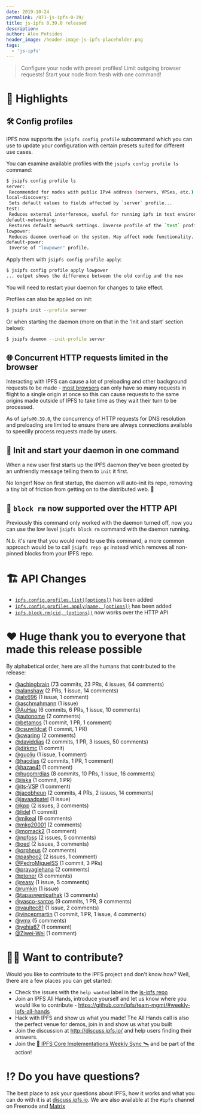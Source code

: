 ```yaml
---
date: 2019-10-24
permalink: /071-js-ipfs-0-39/
title: js-ipfs 0.39.0 released
description:
author: Alex Potsides
header_image: /header-image-js-ipfs-placeholder.png
tags:
  - 'js-ipfs'
---
```


> Configure your node with preset profiles! Limit outgoing browser requests! Start your node from fresh with one command!

# 🔦 Highlights

## 🛠 Config profiles

IPFS now supports the `jsipfs config profile` subcommand which you can use to update your configuration with certain presets suited for different use cases.

You can examine available profiles with the `jsipfs config profile ls` command:

```bash
$ jsipfs config profile ls
server:
 Recommended for nodes with public IPv4 address (servers, VPSes, etc.)...
local-discovery:
 Sets default values to fields affected by `server` profile...
test:
 Reduces external interference, useful for running ipfs in test environments...
default-networking:
 Restores default network settings. Inverse profile of the `test` profile.
lowpower:
 Reduces daemon overhead on the system. May affect node functionality...
default-power:
 Inverse of "lowpower" profile.
```

Apply them with `jsipfs config profile apply`:

```bash
$ jsipfs config profile apply lowpower
... output shows the difference between the old config and the new
```

You will need to restart your daemon for changes to take effect.

Profiles can also be applied on init:

```bash
$ jsipfs init --profile server
```

Or when starting the daemon (more on that in the 'Init and start' section below):

```bash
$ jsipfs daemon --init-profile server
```

## 🌐 Concurrent HTTP requests limited in the browser

Interacting with IPFS can cause a lot of preloading and other background requests to be made - [most browsers](https://bugs.chromium.org/p/chromium/issues/detail?id=285567) can only have so many requests in flight to a single origin at once so this can cause requests to the same origins made outside of IPFS to take time as they wait their turn to be processed.

As of `ipfs@0.39.0`, the concurrency of HTTP requests for DNS resolution and preloading are limited to ensure there are always connections available to speedily process requests made by users.

## 🌅 Init and start your daemon in one command

When a new user first starts up the IPFS daemon they've been greeted by an unfriendly message telling them to `init` it first.

No longer! Now on first startup, the daemon will auto-init its repo, removing a tiny bit of friction from getting on to the distributed web. 🙌

## 🚯 `block rm` now supported over the HTTP API

Previously this command only worked with the daemon turned off, now you can use the low level `jsipfs block rm` command with the daemon running.

N.b. it's rare that you would need to use this command, a more common approach would be to call `jsipfs repo gc` instead which removes all non-pinned blocks from your IPFS repo.

# 🏗 API Changes

- [`ipfs.config.profiles.list([options])`](https://github.com/ipfs/interface-js-ipfs-core/blob/master/SPEC/CONFIG.md#configprofileslist) has been added
- [`ipfs.config.profiles.apply(name, [options])`](https://github.com/ipfs/interface-js-ipfs-core/blob/master/SPEC/CONFIG.md#configprofilesapply) has been added
- [`ipfs.block.rm(cid, [options])`](https://github.com/ipfs/interface-js-ipfs-core/blob/master/SPEC/BLOCK.md#blockrm) now works over the HTTP API

# ❤️ Huge thank you to everyone that made this release possible

By alphabetical order, here are all the humans that contributed to the release:

- [@achingbrain](https://github.com/achingbrain) (73 commits, 23 PRs, 4 issues, 64 comments)
- [@alanshaw](https://github.com/alanshaw) (2 PRs, 1 issue, 14 comments)
- [@alx696](https://github.com/alx696) (1 issue, 1 comment)
- [@aschmahmann](https://github.com/aschmahmann) (1 issue)
- [@AuHau](https://github.com/AuHau) (6 commits, 6 PRs, 1 issue, 10 comments)
- [@autonome](https://github.com/autonome) (2 comments)
- [@betamos](https://github.com/betamos) (1 commit, 1 PR, 1 comment)
- [@csuwildcat](https://github.com/csuwildcat) (1 commit, 1 PR)
- [@cwaring](https://github.com/cwaring) (2 comments)
- [@daviddias](https://github.com/daviddias) (2 commits, 1 PR, 3 issues, 50 comments)
- [@dirkmc](https://github.com/dirkmc) (1 commit)
- [@guoliu](https://github.com/guoliu) (1 issue, 1 comment)
- [@hacdias](https://github.com/hacdias) (2 commits, 1 PR, 1 comment)
- [@hazae41](https://github.com/hazae41) (1 comment)
- [@hugomrdias](https://github.com/hugomrdias) (8 commits, 10 PRs, 1 issue, 16 comments)
- [@iiska](https://github.com/iiska) (1 commit, 1 PR)
- [@its-VSP](https://github.com/its-VSP) (1 comment)
- [@jacobheun](https://github.com/jacobheun) (2 commits, 4 PRs, 2 issues, 14 comments)
- [@javaadpatel](https://github.com/javaadpatel) (1 issue)
- [@kpp](https://github.com/kpp) (2 issues, 3 comments)
- [@lidel](https://github.com/lidel) (1 commit)
- [@mikeal](https://github.com/mikeal) (9 comments)
- [@mkg20001](https://github.com/mkg20001) (2 comments)
- [@momack2](https://github.com/momack2) (1 comment)
- [@npfoss](https://github.com/npfoss) (2 issues, 5 comments)
- [@oed](https://github.com/oed) (2 issues, 3 comments)
- [@orpheus](https://github.com/orpheus) (2 comments)
- [@pashoo2](https://github.com/pashoo2) (2 issues, 1 comment)
- [@PedroMiguelSS](https://github.com/PedroMiguelSS) (1 commit, 3 PRs)
- [@prayaglehana](https://github.com/prayaglehana) (2 comments)
- [@ptoner](https://github.com/ptoner) (3 comments)
- [@reasv](https://github.com/reasv) (1 issue, 5 comments)
- [@rumkin](https://github.com/rumkin) (1 issue)
- [@tapaswenipathak](https://github.com/tapaswenipathak) (3 comments)
- [@vasco-santos](https://github.com/vasco-santos) (9 commits, 1 PR, 9 comments)
- [@vaultec81](https://github.com/vaultec81) (1 issue, 2 comments)
- [@vincepmartin](https://github.com/vincepmartin) (1 commit, 1 PR, 1 issue, 4 comments)
- [@vmx](https://github.com/vmx) (5 comments)
- [@yehia67](https://github.com/yehia67) (1 comment)
- [@Ziwei-Wei](https://github.com/Ziwei-Wei) (1 comment)

# 🙌🏽 Want to contribute?

Would you like to contribute to the IPFS project and don't know how? Well, there are a few places you can get started:

- Check the issues with the `help wanted` label in the [js-ipfs repo](https://github.com/ipfs/js-ipfs/issues?q=is%3Aopen+is%3Aissue+label%3A%22help+wanted%22)
- Join an IPFS All Hands, introduce yourself and let us know where you would like to contribute - https://github.com/ipfs/team-mgmt/#weekly-ipfs-all-hands
- Hack with IPFS and show us what you made! The All Hands call is also the perfect venue for demos, join in and show us what you built
- Join the discussion at http://discuss.ipfs.io/ and help users finding their answers.
- Join the [🚀 IPFS Core Implementations Weekly Sync 🛰](https://github.com/ipfs/team-mgmt/issues/992) and be part of the action!

# ⁉️ Do you have questions?

The best place to ask your questions about IPFS, how it works and what you can do with it is at [discuss.ipfs.io](https://discuss.ipfs.io). We are also available at the `#ipfs` channel on Freenode and [Matrix](https://matrix.to/#/#ipfs:matrix.org)
